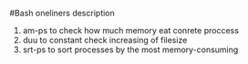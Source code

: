 #Bash oneliners description
1. am-ps to check how much memory eat conrete proccess
2. duu to constant check increasing of filesize
3. srt-ps to sort processes by the most memory-consuming

